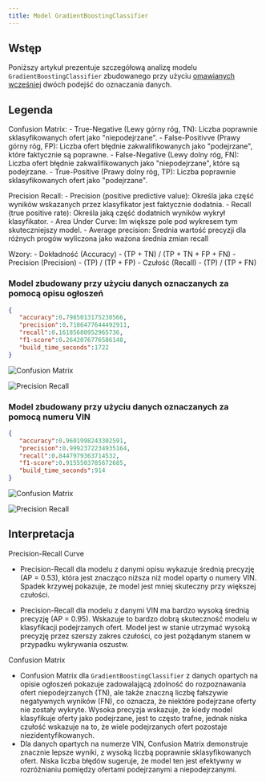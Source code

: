 ```yaml
---
title: Model GradientBoostingClassifier
---
```



## Wstęp

Poniższy artykuł prezentuje szczegółową analizę modelu `GradientBoostingClassifier` zbudowanego przy użyciu [omawianych wcześniej](/analiza_modeli_ml/index.md) dwóch podejść do oznaczania danych.

## Legenda

Confusion Matrix:
    - True-Negative (Lewy górny róg, TN): Liczba poprawnie sklasyfikowanych ofert jako "niepodejrzane".
    - False-Positivve (Prawy górny róg, FP): Liczba ofert błędnie zakwalifikowanych jako "podejrzane", które faktycznie są poprawne.
    - False-Negative (Lewy dolny róg, FN): Liczba ofert błędnie zakwalifikowanych jako "niepodejrzane", które są podejrzane.
    - True-Positive (Prawy dolny róg, TP): Liczba poprawnie sklasyfikowanych ofert jako "podejrzane".

Precision Recall:
    - Precision (positive predictive value): Określa jaka część wyników wskazanych przez klasyfikator jest faktycznie dodatnia.
    - Recall (true positive rate): Określa jaką część dodatnich wyników wykrył klasyfikator.
    - Area Under Curve: Im większe pole pod wykresem tym skuteczniejszy model.
    - Average precision: Średnia wartość precyzji dla różnych progów wyliczona jako ważona średnia zmian recall

Wzory:
    - Dokładność (Accuracy) -  (TP + TN) / (TP + TN + FP + FN)
    - Precision (Precision) -  (TP) / (TP + FP)
    - Czułość (Recall) - (TP) / (TP + FN)


### Model zbudowany przy użyciu danych oznaczanych za pomocą opisu ogłoszeń
```json
{
   "accuracy":0.7985013175230566,
   "precision":0.7186477644492911,
   "recall":0.16185680952965736,
   "f1-score":0.2642076776586148,
   "build_time_seconds":1722
}
```

![Confusion Matrix](/assets/confusion_matrix_GradientBoostingClassifier-description.png)

![Precision Recall](/assets/precision_recall_curve_GradientBoostingClassifier-description.png)

### Model zbudowany przy użyciu danych oznaczanych za pomocą numeru VIN

```json
{
   "accuracy":0.9601998243302591,
   "precision":0.9992372234935164,
   "recall":0.8447979363714532,
   "f1-score":0.9155503785672685,
   "build_time_seconds":914
}
```

![Confusion Matrix](/assets/confusion_matrix_GradientBoostingClassifier-vin.png)


![Precision Recall](/assets/precision_recall_curve_GradientBoostingClassifier-vin.png)

## Interpretacja

Precision-Recall Curve

- Precision-Recall dla modelu z danymi opisu wykazuje średnią precyzję (AP = 0.53), która jest znacząco niższa niż model oparty o numery VIN. Spadek krzywej pokazuje, że model jest mniej skuteczny przy większej czułości.

- Precision-Recall dla modelu z danymi VIN ma bardzo wysoką średnią precyzję (AP = 0.95). Wskazuje to bardzo dobrą skuteczność modelu w klasyfikacji podejrzanych ofert. Model jest w stanie utrzymać wysoką precyzję przez szerszy zakres czułości, co jest pożądanym stanem w przypadku wykrywania oszustw.

Confusion Matrix

- Confusion Matrix dla `GradientBoostingClassifier` z danych opartych na opisie ogłoszeń pokazuje zadowalającą zdolność do rozpoznawania ofert niepodejrzanych (TN), ale także znaczną liczbę fałszywie negatywnych wyników (FN), co oznacza, że niektóre podejrzane oferty nie zostały wykryte. Wysoka precyzja wskazuje, że kiedy model klasyfikuje oferty jako podejrzane, jest to często trafne, jednak niska czułość wskazuje na to, że wiele podejrzanych ofert pozostaje niezidentyfikowanych.
- Dla danych opartych na numerze VIN, Confusion Matrix demonstruje znacznie lepsze wyniki, z wysoką liczbą poprawnie sklasyfikowanych ofert. Niska liczba błędów sugeruje, że model ten jest efektywny w rozróżnianiu pomiędzy ofertami podejrzanymi a niepodejrzanymi.
